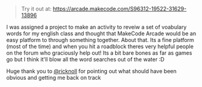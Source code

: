 
> Try it out at: https://arcade.makecode.com/S96312-19522-31629-13896

I was assigned a project to make an activity to reveiw a set of voabulary words for my english class and thought that MakeCode Arcade would be an easy platform to through something together. About that. Its a fine platform (most of the time) and when you hit a roadblock theres very helpful people on the forum who graciously help out! Its a bit bare bones as far as games go but I think it'll blow all the word searches out of the water :D

Huge thank you to [@ricknoll](https://github.com/riknoll) for pointing out what should have been obvious and getting me back on track


